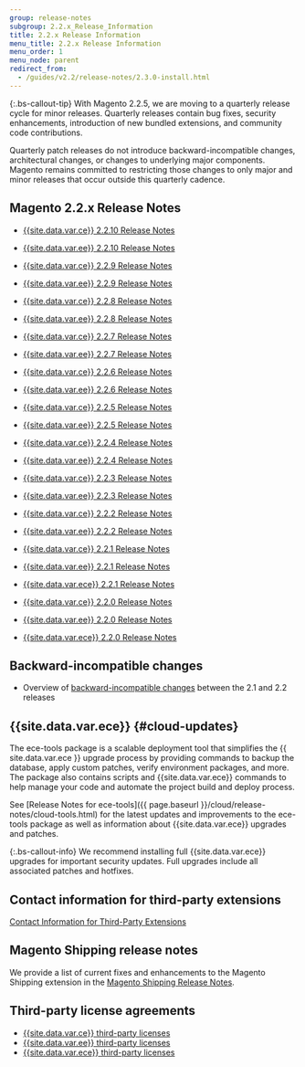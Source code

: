 ```yaml
---
group: release-notes
subgroup: 2.2.x_Release_Information
title: 2.2.x Release Information
menu_title: 2.2.x Release Information
menu_order: 1
menu_node: parent
redirect_from:
  - /guides/v2.2/release-notes/2.3.0-install.html
---
```


{:.bs-callout-tip}
With Magento 2.2.5, we are moving to a quarterly release cycle for  minor releases. Quarterly releases contain bug fixes, security enhancements, introduction of new bundled extensions, and community code contributions.

Quarterly patch releases do not introduce backward-incompatible changes, architectural changes, or changes to underlying major components. Magento remains committed to restricting those changes to only major and minor releases that occur outside this quarterly cadence.

## Magento 2.2.x Release Notes

*  [{{site.data.var.ce}} 2.2.10 Release Notes]({{page.baseurl}}/release-notes/release-notes-2-2-10-open-source.html)
*  [{{site.data.var.ee}} 2.2.10 Release Notes]({{page.baseurl}}/release-notes/release-notes-2-2-10-commerce.html)

*  [{{site.data.var.ce}} 2.2.9 Release Notes]({{page.baseurl}}/release-notes/ReleaseNotes2.2.9CE.html)
*  [{{site.data.var.ee}} 2.2.9 Release Notes]({{page.baseurl}}/release-notes/ReleaseNotes2.2.9EE.html)

*  [{{site.data.var.ce}} 2.2.8 Release Notes]({{page.baseurl}}/release-notes/ReleaseNotes2.2.8CE.html)
*  [{{site.data.var.ee}} 2.2.8 Release Notes]({{page.baseurl}}/release-notes/ReleaseNotes2.2.8EE.html)

*  [{{site.data.var.ce}} 2.2.7 Release Notes]({{page.baseurl}}/release-notes/ReleaseNotes2.2.7CE.html)
*  [{{site.data.var.ee}} 2.2.7 Release Notes]({{page.baseurl}}/release-notes/ReleaseNotes2.2.7EE.html)

*  [{{site.data.var.ce}} 2.2.6 Release Notes]({{page.baseurl}}/release-notes/ReleaseNotes2.2.6CE.html)
*  [{{site.data.var.ee}} 2.2.6 Release Notes]({{page.baseurl}}/release-notes/ReleaseNotes2.2.6EE.html)

*  [{{site.data.var.ce}} 2.2.5 Release Notes]({{page.baseurl}}/release-notes/ReleaseNotes2.2.5CE.html)
*  [{{site.data.var.ee}} 2.2.5 Release Notes]({{page.baseurl}}/release-notes/ReleaseNotes2.2.5EE.html)

*  [{{site.data.var.ce}} 2.2.4 Release Notes]({{page.baseurl}}/release-notes/ReleaseNotes2.2.4CE.html)
*  [{{site.data.var.ee}} 2.2.4 Release Notes]({{page.baseurl}}/release-notes/ReleaseNotes2.2.4EE.html)

*  [{{site.data.var.ce}} 2.2.3 Release Notes]({{page.baseurl}}/release-notes/ReleaseNotes2.2.3CE.html)
*  [{{site.data.var.ee}} 2.2.3 Release Notes]({{page.baseurl}}/release-notes/ReleaseNotes2.2.3EE.html)

*  [{{site.data.var.ce}} 2.2.2 Release Notes]({{page.baseurl}}/release-notes/ReleaseNotes2.2.2CE.html)
*  [{{site.data.var.ee}} 2.2.2 Release Notes]({{page.baseurl}}/release-notes/ReleaseNotes2.2.2EE.html)

*  [{{site.data.var.ce}} 2.2.1 Release Notes]({{page.baseurl}}/release-notes/ReleaseNotes2.2.1CE.html)
*  [{{site.data.var.ee}} 2.2.1 Release Notes]({{page.baseurl}}/release-notes/ReleaseNotes2.2.1EE.html)
*  [{{site.data.var.ece}} 2.2.1 Release Notes]({{page.baseurl}}/cloud/release-notes/CloudReleaseNotes2.2.1.html)

*  [{{site.data.var.ce}} 2.2.0 Release Notes]({{page.baseurl}}/release-notes/ReleaseNotes2.2.0CE.html)
*  [{{site.data.var.ee}} 2.2.0 Release Notes]({{page.baseurl}}/release-notes/ReleaseNotes2.2.0EE.html)
*  [{{site.data.var.ece}} 2.2.0 Release Notes]({{page.baseurl}}/cloud/release-notes/CloudReleaseNotes2.2.html)

## Backward-incompatible changes

*  Overview of [backward-incompatible changes]({{page.baseurl}}/release-notes/backward-incompatible-changes/index.html) between the 2.1 and 2.2 releases

## {{site.data.var.ece}} {#cloud-updates}

The ece-tools package is a scalable deployment tool that simplifies the {{ site.data.var.ece }} upgrade process by providing commands to backup the database, apply custom patches, verify environment packages, and more. The package also contains scripts and {{site.data.var.ece}} commands to help manage your code and automate the project build and deploy process.

See [Release Notes for ece-tools]({{ page.baseurl }}/cloud/release-notes/cloud-tools.html) for the latest updates and improvements to the ece-tools package as well as information about {{site.data.var.ece}} upgrades and patches.

 {:.bs-callout-info}
We recommend installing full {{site.data.var.ece}} upgrades for important security updates. Full upgrades include all associated patches and hotfixes.

## Contact information for third-party extensions

[Contact Information for Third-Party Extensions]({{page.baseurl}}/release-notes/cbe-support-info.html)

## Magento Shipping release notes

We provide a list of current fixes and enhancements to the Magento Shipping extension in the [Magento Shipping Release Notes]({{page.baseurl}}/release-notes/ReleaseNotesMagentoShipping2.2.x.html).

## Third-party license agreements

*  [{{site.data.var.ce}} third-party licenses]({{page.baseurl}}/release-notes/packages-open-source.html)
*  [{{site.data.var.ee}} third-party licenses]({{page.baseurl}}/release-notes/packages-commerce.html)
*  [{{site.data.var.ece}} third-party licenses]({{page.baseurl}}/release-notes/packages-cloud.html)
